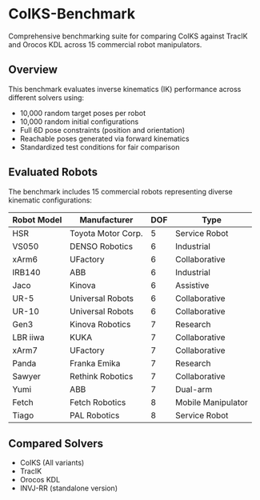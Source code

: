 # CoIKS-Benchmark

Comprehensive benchmarking suite for comparing CoIKS against TracIK and Orocos KDL across 15 commercial robot manipulators.

## Overview

This benchmark evaluates inverse kinematics (IK) performance across different solvers using:
- 10,000 random target poses per robot
- 10,000 random initial configurations
- Full 6D pose constraints (position and orientation)
- Reachable poses generated via forward kinematics
- Standardized test conditions for fair comparison

## Evaluated Robots

The benchmark includes 15 commercial robots representing diverse kinematic configurations:

| Robot Model | Manufacturer | DOF | Type |
|------------|--------------|-----|------|
| HSR | Toyota Motor Corp. | 5 | Service Robot |
| VS050 | DENSO Robotics | 6 | Industrial |
| xArm6 | UFactory | 6 | Collaborative |
| IRB140 | ABB | 6 | Industrial |
| Jaco | Kinova | 6 | Assistive |
| UR-5 | Universal Robots | 6 | Collaborative |
| UR-10 | Universal Robots | 6 | Collaborative |
| Gen3 | Kinova Robotics | 7 | Research |
| LBR iiwa | KUKA | 7 | Collaborative |
| xArm7 | UFactory | 7 | Collaborative |
| Panda | Franka Emika | 7 | Research |
| Sawyer | Rethink Robotics | 7 | Collaborative |
| Yumi | ABB | 7 | Dual-arm |
| Fetch | Fetch Robotics | 8 | Mobile Manipulator |
| Tiago | PAL Robotics | 8 | Service Robot |

## Compared Solvers

- CoIKS (All variants)
- TracIK
- Orocos KDL
- INVJ-RR (standalone version)
